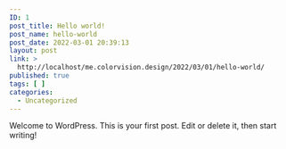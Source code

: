 ```yaml
---
ID: 1
post_title: Hello world!
post_name: hello-world
post_date: 2022-03-01 20:39:13
layout: post
link: >
  http://localhost/me.colorvision.design/2022/03/01/hello-world/
published: true
tags: [ ]
categories:
  - Uncategorized
---
```

<!-- wp:paragraph -->
<p>Welcome to WordPress. This is your first post. Edit or delete it, then start writing!</p>
<!-- /wp:paragraph -->